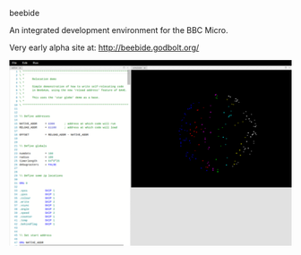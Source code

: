 beebide

An integrated development environment for the BBC Micro.

Very early alpha site at: http://beebide.godbolt.org/

![Screenshot](Screenshot-BeebIDE.png)
